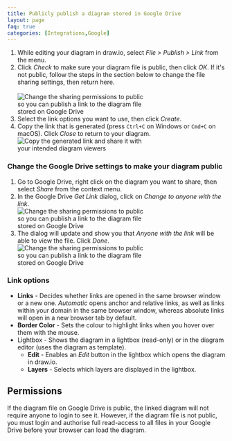 ```yaml
---
title: Publicly publish a diagram stored in Google Drive
layout: page
faq: true
categories: [Integrations,Google]
---
```


1. While editing your diagram in draw.io, select _File > Publish > Link_ from the menu.
2. Click _Check_ to make sure your diagram file is public, then click _OK_. If it's not public, follow the steps in the section below to change the file sharing settings, then return here.  
<br /><img src="/assets/img/blog/google-drive-publish-link2.png" style="width=100%;max-width:300px;height:auto;" alt="Change the sharing permissions to public so you can publish a link to the diagram file stored on Google Drive">
3. Select the link options you want to use, then click _Create_.
4. Copy the link that is generated (press ``Ctrl+C`` on Windows or ``Cmd+C`` on macOS). Click _Close_ to return to your diagram.
<br /><img src="/assets/img/blog/google-drive-published-link.png" style="width=100%;max-width:300px;height:auto;" alt="Copy the generated link and share it with your intended diagram viewers">

### Change the Google Drive settings to make your diagram public

1. Go to Google Drive, right click on the diagram you want to share, then select _Share_ from the context menu.
2. In the Google Drive _Get Link_ dialog, click on _Change to anyone with the link_.
<br /><img src="/assets/img/blog/google-drive-get-link-dialog.png" style="width=100%;max-width:300px;height:auto;" alt="Change the sharing permissions to public so you can publish a link to the diagram file stored on Google Drive">
3. The dialog will update and show you that _Anyone with the link_ will be able to view the file. Click _Done_.
<br /><img src="/assets/img/blog/google-drive-get-link-dialog2.png" style="width=100%;max-width:300px;height:auto;" alt="Change the sharing permissions to public so you can publish a link to the diagram file stored on Google Drive">

### Link options
* **Links** - Decides whether links are opened in the same browser window or a new one. _Automatic_ opens anchor and relative links, as well as links within your domain in the same browser window, whereas absolute links will open in a new browser tab by default.
* **Border Color** - Sets the colour to highlight links when you hover over them with the mouse.
* Lightbox - Shows the diagram in a lightbox (read-only) or in the diagram editor (uses the diagram as template).
   * **Edit** - Enables an _Edit_ button in the lightbox which opens the diagram in draw.io.
   * **Layers** - Selects which layers are displayed in the lightbox.

## Permissions

If the diagram file on Google Drive is public, the linked diagram will not require anyone to login to see it. However, if the diagram file is not public, you must login and authorise full read-access to all files in your Google Drive before your browser can load the diagram.
